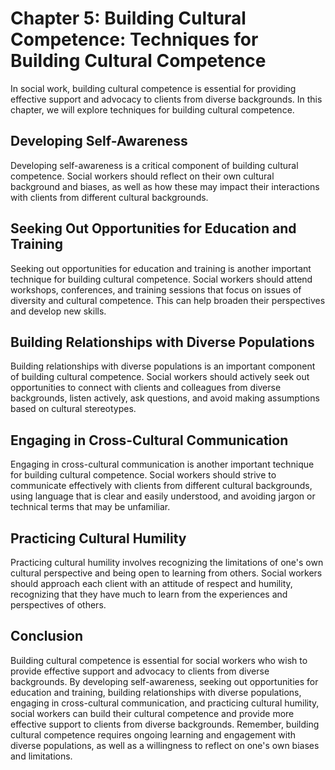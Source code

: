Chapter 5: Building Cultural Competence: Techniques for Building Cultural Competence
====================================================================================

In social work, building cultural competence is essential for providing effective support and advocacy to clients from diverse backgrounds. In this chapter, we will explore techniques for building cultural competence.

Developing Self-Awareness
-------------------------

Developing self-awareness is a critical component of building cultural competence. Social workers should reflect on their own cultural background and biases, as well as how these may impact their interactions with clients from different cultural backgrounds.

Seeking Out Opportunities for Education and Training
----------------------------------------------------

Seeking out opportunities for education and training is another important technique for building cultural competence. Social workers should attend workshops, conferences, and training sessions that focus on issues of diversity and cultural competence. This can help broaden their perspectives and develop new skills.

Building Relationships with Diverse Populations
-----------------------------------------------

Building relationships with diverse populations is an important component of building cultural competence. Social workers should actively seek out opportunities to connect with clients and colleagues from diverse backgrounds, listen actively, ask questions, and avoid making assumptions based on cultural stereotypes.

Engaging in Cross-Cultural Communication
----------------------------------------

Engaging in cross-cultural communication is another important technique for building cultural competence. Social workers should strive to communicate effectively with clients from different cultural backgrounds, using language that is clear and easily understood, and avoiding jargon or technical terms that may be unfamiliar.

Practicing Cultural Humility
----------------------------

Practicing cultural humility involves recognizing the limitations of one's own cultural perspective and being open to learning from others. Social workers should approach each client with an attitude of respect and humility, recognizing that they have much to learn from the experiences and perspectives of others.

Conclusion
----------

Building cultural competence is essential for social workers who wish to provide effective support and advocacy to clients from diverse backgrounds. By developing self-awareness, seeking out opportunities for education and training, building relationships with diverse populations, engaging in cross-cultural communication, and practicing cultural humility, social workers can build their cultural competence and provide more effective support to clients from diverse backgrounds. Remember, building cultural competence requires ongoing learning and engagement with diverse populations, as well as a willingness to reflect on one's own biases and limitations.
